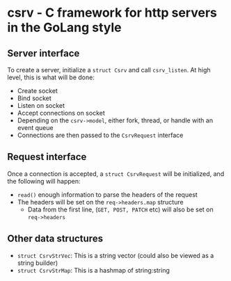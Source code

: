# csrv - C framework for http servers in the GoLang style

## Server interface

To create a server, initialize a `struct Csrv` and call `csrv_listen`. At high level, this
is what will be done:

- Create socket
- Bind socket
- Listen on socket
- Accept connections on socket
- Depending on the `csrv->model`, either fork, thread, or handle with an event queue
- Connections are then passed to the `CsrvRequest` interface

## Request interface

Once a connection is accepted, a `struct CsrvRequest` will be initialized, and the following
will happen:

- `read()` enough information to parse the headers of the request
- The headers will be set on the `req->headers.map` structure
    - Data from the first line, (`GET, POST, PATCH` etc) will also be set on `req->headers`

## Other data structures

- `struct CsrvStrVec`: This is a string vector (could also be viewed as a string builder)
- `struct CsrvStrMap`: This is a hashmap of string:string
